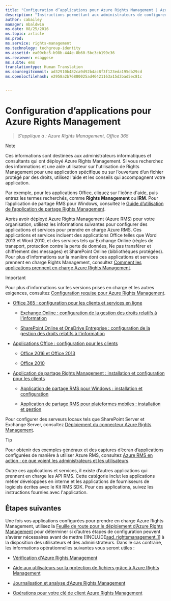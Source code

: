 ```yaml
---
title: "Configuration d’applications pour Azure Rights Management | Azure RMS"
description: "Instructions permettant aux administrateurs de configurer des applications et des services prenant en charge Azure RMS, par exemple des applications Office telles que Word 2013 et Word 2010, et des services tels qu’Exchange Online (règles de transport, protection contre la perte de données, Ne pas transférer et chiffrement des messages) et SharePoint Online (bibliothèques protégées)."
author: cabailey
manager: mbaldwin
ms.date: 08/25/2016
ms.topic: article
ms.prod: 
ms.service: rights-management
ms.technology: techgroup-identity
ms.assetid: ea09cbc5-b98b-444e-8b60-5bc3cb199c36
ms.reviewer: esaggese
ms.suite: ems
translationtype: Human Translation
ms.sourcegitcommit: ad32910b482ca9d92b4ac8f3f123eda195db29cd
ms.openlocfilehash: e2958a2b76880025ad46421163a15d2bad5ec81c


---
```


# Configuration d’applications pour Azure Rights Management

>*S’applique à : Azure Rights Management, Office 365*

> [!NOTE]
> Ces informations sont destinées aux administrateurs informatiques et consultants qui ont déployé Azure Rights Management. Si vous recherchez des informations et une aide utilisateur sur l'utilisation de Rights Management pour une application spécifique ou sur l’ouverture d’un fichier protégé par des droits, utilisez l'aide et les conseils qui accompagnent votre application.
>
> Par exemple, pour les applications Office, cliquez sur l'icône d'aide, puis entrez les termes recherchés, comme **Rights Management** ou **IRM**. Pour l’application de partage RMS pour Windows, consultez le [Guide d’utilisation de l’application de partage Rights Management](../rms-client/sharing-app-user-guide.md).

Après avoir déployé Azure Rights Management (Azure RMS) pour votre organisation, utilisez les informations suivantes pour configurer des applications et services pour prendre en charge Azure RMS. Ces applications et services incluent des applications Office telles que Word 2013 et Word 2010, et des services tels qu'Exchange Online (règles de transport, protection contre la perte de données, Ne pas transférer et chiffrement des messages) et SharePoint Online (bibliothèques protégées). Pour plus d’informations sur la manière dont ces applications et services prennent en charge Rights Management, consultez [Comment les applications prennent en charge Azure Rights Management](../understand-explore/applications-support.md).

> [!IMPORTANT]
> Pour plus d’informations sur les versions prises en charge et les autres exigences, consultez [Configuration requise pour Azure Rights Management](../get-started/requirements-azure-rms.md).

-   [Office 365 : configuration pour les clients et services en ligne](configure-office365.md)

    -   [Exchange Online : configuration de la gestion des droits relatifs à l'information](configure-office365.md#exchange-online-irm-configuration)

    -   [SharePoint Online et OneDrive Entreprise : configuration de la gestion des droits relatifs à l'information](configure-office365.md#sharepoint-online-and-onedrive-for-business-irm-configuration)

- [Applications Office : configuration pour les clients](configure-office-apps.md)

    -   [Office 2016 et Office 2013](configure-office-apps.md#office-2016-and-office-2013)

    -   [Office 2010](configure-office-apps.md#office-2010)

-   [Application de partage Rights Management : installation et configuration pour les clients](configure-sharing-app.md)

    -   [Application de partage RMS pour Windows : installation et configuration](configure-sharing-app.md#the-rms-sharing-application-for-windows-installation-and-configuration)

    -   [Application de partage RMS pour plateformes mobiles : installation et gestion](configure-sharing-app.md#the-rms-sharing-application-for-mobile-platforms-installation-and-management)


Pour configurer des serveurs locaux tels que SharePoint Server et Exchange Server, consultez [Déploiement du connecteur Azure Rights Management](deploy-rms-connector.md).

> [!TIP]
> Pour obtenir des exemples généraux et des captures d’écran d’applications configurées de manière à utiliser Azure RMS, consultez [Azure RMS en action : ce que voient les administrateurs et les utilisateurs](../understand-explore/what-admins-users-see.md).


Outre ces applications et services, il existe d’autres applications qui prennent en charge les API RMS. Cette catégorie inclut les applications métier développées en interne et les applications de fournisseurs de logiciels écrites avec le Kit RMS SDK. Pour ces applications, suivez les instructions fournies avec l'application.

## Étapes suivantes
Une fois vos applications configurées pour prendre en charge Azure Rights Management, utilisez la [Feuille de route pour le déploiement d’Azure Rights Management](../plan-design/deployment-roadmap.md) pour déterminer si d’autres étapes de configuration peuvent s’avérer nécessaires avant de mettre [!INCLUDE[aad_rightsmanagement_1](../includes/aad_rightsmanagement_1_md.md)] à la disposition des utilisateurs et des administrateurs. Dans le cas contraire, les informations opérationnelles suivantes vous seront utiles :

- [Vérification d'Azure Rights Management](verify.md)

- [Aide aux utilisateurs sur la protection de fichiers grâce à Azure Rights Management](help-users.md)

- [Journalisation et analyse d’Azure Rights Management](log-analyze-usage.md)

- [Opérations pour votre clé de client Azure Rights Management](operations-tenant-key.md)





<!--HONumber=Aug16_HO4-->


